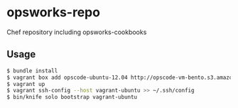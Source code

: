# opsworks-repo

Chef repository including opsworks-cookbooks

## Usage

```bash
$ bundle install
$ vagrant box add opscode-ubuntu-12.04 http://opscode-vm-bento.s3.amazonaws.com/vagrant/virtualbox/opscode_ubuntu-12.04_chef-provisionerless.box
$ vagrant up
$ vagrant ssh-config --host vagrant-ubuntu >> ~/.ssh/config
$ bin/knife solo bootstrap vagrant-ubuntu
```

